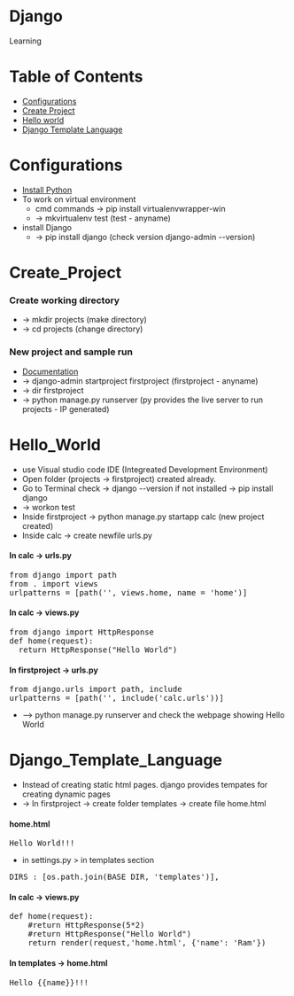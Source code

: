 # Django
Learning

<!--ts-->
Table of Contents
=================
  + [Configurations](#Configurations)
  + [Create Project](#Create_Project)
  + [Hello world](#Hello_World)
  + [Django Template Language](#Django_Template_Language)
<!--te-->

Configurations
============
 + [Install Python](https://www.python.org/)
 + To work on  virtual environment
    * cmd commands -> pip install virtualenvwrapper-win
    * -> mkvirtualenv test (test - anyname)
 + install Django
    * -> pip install django (check version django-admin --version)
 
Create_Project
=================
### Create working directory
 + -> mkdir projects (make directory)
 + -> cd projects (change directory)

### New project and sample run
 + [Documentation](https://docs.djangoproject.com/en/4.0/intro/tutorial01/)
 + -> django-admin startproject firstproject (firstproject - anyname)
 + -> dir firstproject
 + -> python manage.py runserver (py provides the live server to run projects - IP generated)
 
Hello_World
================
 + use Visual studio code IDE (Integreated Development Environment)
 + Open folder (projects -> firstproject) created already.
 + Go to Terminal check -> django --version if not installed -> pip install django
 + -> workon test
 + Inside firstproject -> python manage.py startapp calc (new project created)
 + Inside calc -> create newfile urls.py
 
#### In calc -> urls.py
<pre>
from django import path
from . import views
urlpatterns = [path('', views.home, name = 'home')]
</pre>

#### In calc -> views.py
<pre>
from django import HttpResponse
def home(request):
  return HttpResponse("Hello World")
</pre>

#### In firstproject -> urls.py
<pre>
from django.urls import path, include
urlpatterns = [path('', include('calc.urls'))]
</pre>
 + --> python manage.py runserver and check the webpage showing Hello World

Django_Template_Language
==================
 + Instead of creating static html pages. django provides tempates for creating dynamic pages
 + -> In firstproject -> create folder templates -> create file home.html
#### home.html
<pre>
<h5!>Hello World!!!</h5>
</pre>
 + in settings.py > in templates section 
<pre>
DIRS : [os.path.join(BASE_DIR, 'templates')],
</pre>

#### In calc -> views.py
<pre>
def home(request):
    #return HttpResponse(5*2)
    #return HttpResponse("Hello World")
    return render(request,'home.html', {'name': 'Ram'})
</pre>

#### In templates -> home.html
<pre>
<h1!>Hello {{name}}!!!</h1>
</pre>
